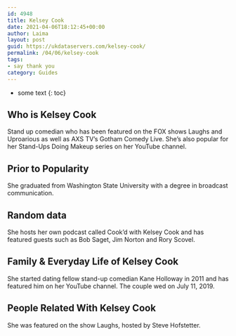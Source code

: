 ```yaml
---
id: 4948
title: Kelsey Cook
date: 2021-04-06T18:12:45+00:00
author: Laima
layout: post
guid: https://ukdataservers.com/kelsey-cook/
permalink: /04/06/kelsey-cook
tags:
- say thank you
category: Guides
---
```


* some text
{: toc}


## Who is Kelsey Cook
                  
                  
                  
Stand up comedian who has been featured on the FOX shows Laughs and Uproarious as well as AXS TV&#8217;s Gotham Comedy Live. She&#8217;s also popular for her Stand-Ups Doing Makeup series on her YouTube channel.
                  
              
            
              
            
                
                
                
## Prior to Popularity
                  
                  
                  
She graduated from Washington State University with a degree in broadcast communication.
                  
              
            
              
            
                
                
                
## Random data
                  
                  
                  
She hosts her own podcast called Cook&#8217;d with Kelsey Cook and has featured guests such as Bob Saget, Jim Norton and Rory Scovel.
                  
              
            
              
            
                
                
                
## Family & Everyday Life of Kelsey Cook
                  
                  
                  
She started dating fellow stand-up comedian Kane Holloway in 2011 and has featured him on her YouTube channel. The couple wed on July 11, 2019.
                  
              
            
              
            
                
                
                
## People Related With Kelsey Cook
                  
                  
                  
She was featured on the show Laughs, hosted by Steve Hofstetter.
                  
              
            
              
            
                
              
            
              
              
            
            
              
            
          
          
          